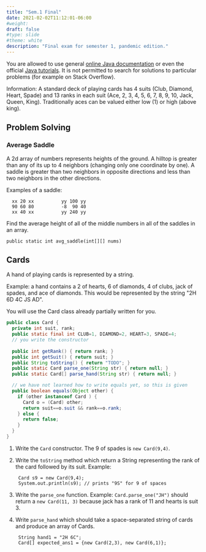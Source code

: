```yaml
---
title: "Sem.1 Final"
date: 2021-02-02T11:12:01-06:00
#weight: 
draft: false
#type: slide
#theme: white
description: "Final exam for semester 1, pandemic edition."
---
```


You are allowed to use general [online Java
documentation](https://docs.oracle.com/javase/8/docs/api/) or even the
official [Java tutorials](https://docs.oracle.com/javase/tutorial/).
It is not permitted to search for solutions to particular problems
(for example on Stack Overflow).

Information: A standard deck of playing cards has 4 suits (Club, Diamond, Heart,
Spade) and 13 ranks in each suit (Ace, 2, 3, 4, 5, 6, 7, 8, 9, 10, Jack,
Queen, King). Traditionally aces can be valued either low (1) or high
(above king). 

## Problem Solving

### Average Saddle

A 2d array of numbers represents heights of the ground. A hilltop is
greater than any of its up to 4 neighbors (changing only one coordinate
by one). A saddle is greater than two neighbors in opposite directions
and less than two neighbors in the other directions.

Examples of a saddle:

      xx 20 xx          yy 100 yy
      90 60 80          -8  90 40
      xx 40 xx          yy 240 yy 

Find the average height of all of the middle numbers in all of the saddles in an array.

    public static int avg_saddle(int[][] nums)


      
## Cards

A hand of playing cards is represented by a string. 

Example: a hand contains a 2 of hearts, 6 of diamonds, 4 of clubs,
jack of spades, and ace of diamonds. This would be represented by
the string "2H 6D 4C JS AD".

You will use the Card class already partially written for you.

```java
public class Card {
  private int suit, rank;
  public static final int CLUB=1, DIAMOND=2, HEART=3, SPADE=4;
  // you write the constructor
  
  public int getRank() { return rank; }
  public int getSuit() { return suit; }
  public String toString() { return "TODO"; }
  public static Card parse_one(String str) { return null; }
  public static Card[] parse_hand(String str) { return null; }

  // we have not learned how to write equals yet, so this is given
  public boolean equals(Object other) {
    if (other instanceof Card ) {
      Card o = (Card) other; 
      return suit==o.suit && rank==o.rank;
    } else {
      return false;
    }
  }
}
```

1. Write the `Card` constructor.  The 9 of spades is `new Card(9,4)`.

2. Write the `toString` method which return a String representing the
   rank of the card followed by its suit. Example:

        Card s9 = new Card(9,4);
        System.out.println(s9); // prints "9S" for 9 of spaces
   
3. Write the `parse_one` function. Example: `Card.parse_one("JH")`
    should return a `new Card(11, 3)` because jack has a rank of 11
    and hearts is suit 3.
4. Write `parse_hand` which should take a space-separated string of
   cards and produce an array of Cards.

        String hand1 = "2H 6C";
        Card[] expected_ans1 = {new Card(2,3), new Card(6,1)};

